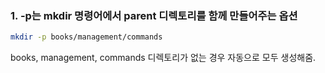 ### 1. -p는 mkdir 명령어에서 parent 디렉토리를 함께 만들어주는 옵션
```bash
mkdir -p books/management/commands
```
books, management, commands 디렉토리가 없는 경우 자동으로 모두 생성해줌.